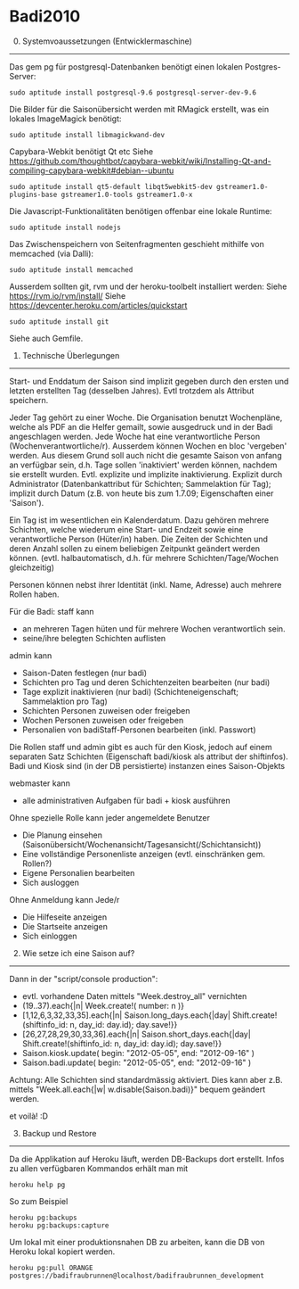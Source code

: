 Badi2010
========

0. Systemvoaussetzungen (Entwicklermaschine)
--------------------------------------------

Das gem pg für postgresql-Datenbanken benötigt einen lokalen Postgres-Server:

    sudo aptitude install postgresql-9.6 postgresql-server-dev-9.6

Die Bilder für die Saisonübersicht werden mit RMagick erstellt, was ein lokales ImageMagick benötigt:

    sudo aptitude install libmagickwand-dev

Capybara-Webkit benötigt Qt etc
Siehe https://github.com/thoughtbot/capybara-webkit/wiki/Installing-Qt-and-compiling-capybara-webkit#debian--ubuntu 

    sudo aptitude install qt5-default libqt5webkit5-dev gstreamer1.0-plugins-base gstreamer1.0-tools gstreamer1.0-x

Die Javascript-Funktionalitäten benötigen offenbar eine lokale Runtime:

    sudo aptitude install nodejs

Das Zwischenspeichern von Seitenfragmenten geschieht mithilfe von memcached (via Dalli):

    sudo aptitude install memcached

Ausserdem sollten git, rvm und der heroku-toolbelt installiert werden:
Siehe https://rvm.io/rvm/install/
Siehe https://devcenter.heroku.com/articles/quickstart

    sudo aptitude install git

Siehe auch Gemfile.


1. Technische Überlegungen
--------------------------

Start- und Enddatum der Saison sind implizit gegeben durch den ersten und 
letzten erstellten Tag (desselben Jahres). Evtl trotzdem als Attribut speichern.

Jeder Tag gehört zu einer Woche.
Die Organisation benutzt Wochenpläne, welche als PDF an die Helfer gemailt, 
sowie ausgedruck und in der Badi angeschlagen werden. Jede Woche hat eine 
verantwortliche Person (Wochenverantwortliche/r). Ausserdem können Wochen en
bloc 'vergeben' werden. Aus diesem Grund soll auch nicht die gesamte Saison von
anfang an verfügbar sein, d.h. Tage sollen 'inaktiviert' werden können, nachdem
sie erstellt wurden.
Evtl. explizite und implizite inaktivierung. Explizit durch Administrator
(Datenbankattribut für Schichten; Sammelaktion für Tag); implizit durch Datum
(z.B. von heute bis zum 1.7.09; Eigenschaften einer 'Saison').

Ein Tag ist im wesentlichen ein Kalenderdatum. Dazu gehören mehrere Schichten,
welche wiederum eine Start- und Endzeit sowie eine verantwortliche Person
(Hüter/in) haben. Die Zeiten der Schichten und deren Anzahl sollen zu einem
beliebigen Zeitpunkt geändert werden können. (evtl. halbautomatisch, d.h. für
mehrere Schichten/Tage/Wochen gleichzeitig)

Personen können nebst ihrer Identität (inkl. Name, Adresse) auch
mehrere Rollen haben.

Für die Badi:
staff kann
- an mehreren Tagen hüten und für mehrere Wochen verantwortlich sein.
- seine/ihre belegten Schichten auflisten

admin kann
- Saison-Daten festlegen (nur badi)
- Schichten pro Tag und deren Schichtenzeiten bearbeiten (nur badi)
- Tage explizit inaktivieren (nur badi) (Schichteneigenschaft; Sammelaktion pro Tag)
- Schichten Personen zuweisen oder freigeben
- Wochen    Personen zuweisen oder freigeben
- Personalien von badiStaff-Personen bearbeiten (inkl. Passwort)

Die Rollen staff und admin gibt es auch für den Kiosk, jedoch auf einem separaten
Satz Schichten (Eigenschaft badi/kiosk als attribut der shiftinfos). Badi und
Kiosk sind (in der DB persistierte) instanzen eines Saison-Objekts

webmaster kann
- alle administrativen Aufgaben für badi + kiosk ausführen


Ohne spezielle Rolle kann jeder angemeldete Benutzer
- Die Planung einsehen (Saisonübersicht/Wochenansicht/Tagesansicht(/Schichtansicht))
- Eine vollständige Personenliste anzeigen (evtl. einschränken gem. Rollen?)
- Eigene Personalien bearbeiten
- Sich ausloggen

Ohne Anmeldung kann Jede/r
- Die Hilfeseite anzeigen
- Die Startseite anzeigen
- Sich einloggen


2. Wie setze ich eine Saison auf?
---------------------------------
Dann in der "script/console production":
- evtl. vorhandene Daten mittels "Week.destroy_all" vernichten
- (19..37).each{|n| Week.create!( number: n )}
- [1,12,6,3,32,33,35].each{|n| Saison.long_days.each{|day| Shift.create!(shiftinfo_id: n, day_id: day.id); day.save!}}
- [26,27,28,29,30,33,36].each{|n| Saison.short_days.each{|day| Shift.create!(shiftinfo_id: n, day_id: day.id); day.save!}}
- Saison.kiosk.update( begin: "2012-05-05", end: "2012-09-16" )
-  Saison.badi.update( begin: "2012-05-05", end: "2012-09-16" )

Achtung: Alle Schichten sind standardmässig aktiviert.
Dies kann aber z.B. mittels "Week.all.each{|w| w.disable(Saison.badi)}" bequem geändert werden.

et voilà! :D

3. Backup und Restore
---------------------
Da die Applikation auf Heroku läuft, werden DB-Backups dort erstellt. 
Infos zu allen verfügbaren Kommandos erhält man mit 

    heroku help pg
    
So zum Beispiel

    heroku pg:backups
    heroku pg:backups:capture
    
Um lokal mit einer produktionsnahen DB zu arbeiten, kann die DB von Heroku lokal kopiert werden.

    heroku pg:pull ORANGE postgres://badifraubrunnen@localhost/badifraubrunnen_development

